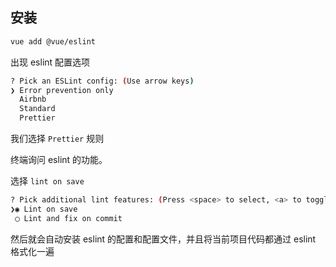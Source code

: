 ## 安装

```bash
vue add @vue/eslint
```



出现 eslint 配置选项

```bash
? Pick an ESLint config: (Use arrow keys)
❯ Error prevention only 
  Airbnb 
  Standard 
  Prettier 
```



我们选择 `Prettier` 规则



终端询问 eslint 的功能。

选择 `lint on save`

```bash
? Pick additional lint features: (Press <space> to select, <a> to toggle all, <i> to invert selection)
❯◉ Lint on save
 ◯ Lint and fix on commit
```



然后就会自动安装 eslint 的配置和配置文件，并且将当前项目代码都通过 eslint 格式化一遍